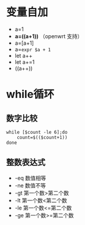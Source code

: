 
# 变量自加

* a=1  
* **a=$(($a+1))** （openwrt 支持）  
* a=$[$a+1]  
* a=`expr $a + 1`  
* let a++  
* let a+=1  
* ((a++))  

# while循环

## 数字比较
```shell
while [$count -le 6];do
    count=$(($count+1))
done
```
## 整数表达式
- -eq 数值相等
- -ne 数值不等
- -gt 第一个数>第二个数
- -lt 第一个数<第二个数
- -le 第一个数<=第二个数
- -ge 第一个数>=第二个数

